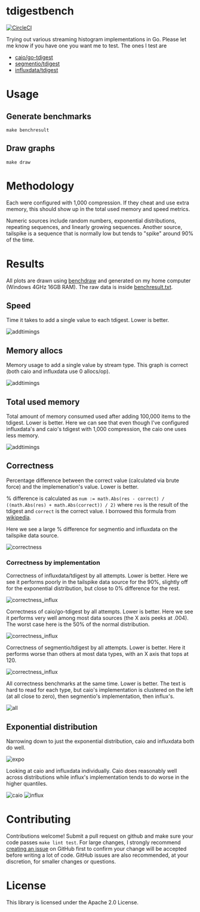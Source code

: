 # tdigestbench
[![CircleCI](https://circleci.com/gh/cep21/tdigestbench.svg)](https://circleci.com/gh/cep21/tdigestbench)

Trying out various streaming histogram implementations in Go.  Please let me know if you have one you want me to test.
The ones I test are

* [caio/go-tdigest](https://github.com/caio/go-tdigest)
* [segmentio/tdigest](https://github.com/segmentio/tdigest)
* [influxdata/tdigest](https://github.com/influxdata/tdigest)

# Usage

## Generate benchmarks
`make benchresult`

## Draw graphs
`make draw`

# Methodology

Each were configured with 1,000 compression.  If they cheat and use extra memory, this should show up in the total used
memory and speed metrics.

Numeric sources include random numbers, exponential distributions, repeating sequences, and linearly growing sequences.  Another
source, tailspike is a sequence that is normally low but tends to "spike" around 90% of the time.

# Results

All plots are drawn using [benchdraw](https://github.com/cep21/benchdraw) and generated on my home computer (Windows 4GHz 16GB RAM).
The raw data is inside [benchresult.txt](./benchresult.txt).

## Speed

Time it takes to add a single value to each tdigest.  Lower is better.

![addtimings](./pics/add_timing.svg)

## Memory allocs

Memory usage to add a single value by stream type.  This graph is correct (both caio and influxdata use 0 allocs/op).

![addtimings](./pics/add_memory.svg)

## Total used memory

Total amount of memory consumed used after adding 100,000 items to the tdigest.   Lower is better.  Here we can see
that even though I've configured influxdata's and caio's tdigest with 1,000 compression, the caio one uses less memory. 

![addtimings](./pics/total_memory.svg)

## Correctness

Percentage difference between the correct value (calculated via brute force) and the implemenation's value.  Lower is better.

% difference is calculated as `num := math.Abs(res - correct) / ((math.Abs(res) + math.Abs(correct)) / 2)` where `res`
is the result of the tdigest and `correct` is the correct value.  I borrowed this formula from [wikipedia](https://en.wikipedia.org/wiki/Relative_change_and_difference).

Here we see a large % difference for segmentio and influxdata on the tailspike data source.

![correctness](./pics/correct_all.svg)

### Correctness by implementation

Correctness of influxdata/tdigest by all attempts.  Lower is better.  Here we see it performs poorly in the tailspike
data source for the 90%, slightly off for the exponential distribution, but close to 0% difference for the rest.

![correctness_influx](./pics/correct_influx_allq.svg)

Correctness of caio/go-tdigest by all attempts.  Lower is better.  Here we see it performs very well among most data
sources (the X axis peeks at .004).  The worst case here is the 50% of the normal distribution.

![correctness_influx](./pics/correct_caio_allq.svg)

Correctness of segmentio/tdigest by all attempts.  Lower is better.  Here it performs worse than others at most
data types, with an X axis that tops at 120.

![correctness_influx](./pics/correct_segment_allq.svg)

All correctness benchmarks at the same time.  Lower is better.  The text is hard to read for each type, but caio's
implementation is clustered on the left (at all close to zero), then segmentio's implementation, then influx's.

![all](./pics/correct_all_all.svg)

## Exponential distribution

Narrowing down to just the exponential distribution, caio and influxdata both do well.

![expo](./pics/exponential_source_all.svg)

Looking at caio and influxdata individually.  Caio does reasonably well across distributions while influx's
implementation tends to do worse in the higher quantiles.

![caio](./pics/exponential_source_caio.svg)
![influx](./pics/exponential_source_influx.svg)

# Contributing

Contributions welcome!  Submit a pull request on github and make sure your code passes `make lint test`.  For
large changes, I strongly recommend [creating an issue](https://github.com/cep21/tdigestbench/issues) on GitHub first to
confirm your change will be accepted before writing a lot of code.  GitHub issues are also recommended, at your discretion,
for smaller changes or questions.

# License

This library is licensed under the Apache 2.0 License.